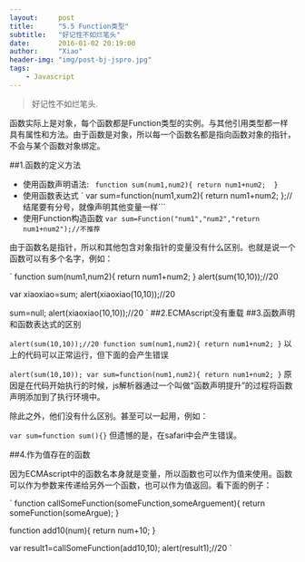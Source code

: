 ```yaml
---
layout:     post
title:      "5.5 Function类型"
subtitle:   "好记性不如烂笔头"
date:       2016-01-02 20:19:00
author:     "Xiao"
header-img: "img/post-bj-jspro.jpg"
tags:
    - Javascript
---
```


>好记性不如烂笔头.


函数实际上是对象，每个函数都是Function类型的实例。与其他引用类型都一样具有属性和方法。由于函数是对象，所以每一个函数名都是指向函数对象的指针，不会与某个函数对象绑定。

##1.函数的定义方法

- 使用函数声明语法:
`
function sum(num1,num2){
   return num1+num2; 
}`
- 使用函数表达式
`
var sum=function(num1,xum2){ 
  return num1+num2; 
  };//结尾要有分号，就像声明其他变量一样```
- 使用Function构造函数
`
var sum=Function("num1","num2","return num1+num2");//不推荐
`

由于函数名是指针，所以和其他包含对象指针的变量没有什么区别。也就是说一个函数可以有多个名字，例如：

`
function sum(num1,num2){
	return num1+num2;
}
alert(sum(10,10));//20

var xiaoxiao=sum;
alert(xiaoxiao(10,10));//20

sum=null;
alert(xiaoxiao(10,10));//20
`
##2.ECMAscript没有重载
##3.函数声明和函数表达式的区别

`
alert(sum(10,10));//20
function sum(num1,num2){
	return num1+num2;
}
`
以上的代码可以正常运行，但下面的会产生错误

`
alert(sum(10,10));
var sum=function(num1,num2){
	return num1+num2;
}
`
原因是在代码开始执行的时候，js解析器通过一个叫做“函数声明提升”的过程将函数声明添加到了执行环境中。

除此之外，他们没有什么区别。甚至可以一起用，例如：

`
var sum=function sum(){}
`
但遗憾的是，在safari中会产生错误。

##4.作为值存在的函数

因为ECMAscript中的函数名本身就是变量，所以函数也可以作为值来使用。函数可以作为参数来传递给另外一个函数，也可以作为值返回。看下面的例子：

`
function callSomeFunction(someFunction,someArguement){
	return someFunction(someArgue);
}

function add10(num){
	return num+10;
}

var result1=callSomeFunction(add10,10);
alert(result1);//20
`

